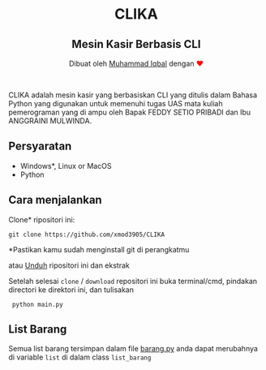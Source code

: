 <h1 align="center" style ="margin-bottom:0">CLIKA</h1>
<h2 align="center">Mesin Kasir Berbasis CLI</h2>
<p align="center">Dibuat oleh <a href="https://github.com/xmod3905/" target="_blank">Muhammad Iqbal</a> dengan <span style="color:red">&#10084;</span></p></a> 
<br /> 

CLIKA adalah mesin kasir yang berbasiskan CLI yang ditulis dalam Bahasa Python yang digunakan untuk memenuhi tugas UAS mata kuliah pemerograman yang di ampu oleh Bapak FEDDY SETIO PRIBADI dan Ibu ANGGRAINI MULWINDA. 

## Persyaratan
* Windows*, Linux or MacOS
* Python  

## Cara menjalankan

Clone* ripositori ini:
```
git clone https://github.com/xmod3905/CLIKA
``` 

*Pastikan kamu sudah menginstall git di perangkatmu

atau [Unduh](https://github.com/xmod3905/CLIKA/archive/refs/heads/main.zip) ripositori ini dan ekstrak

Setelah selesai `clone` / `download` repositori ini buka terminal/cmd, pindakan directori ke direktori ini, dan tulisakan

```
 python main.py
```

## List Barang
Semua list barang tersimpan dalam file [barang.py](https://github.com/xmod3905/CLIKA/blob/main/barang.py)
anda dapat merubahnya di variable `list` di dalam class ``list_barang`` 
